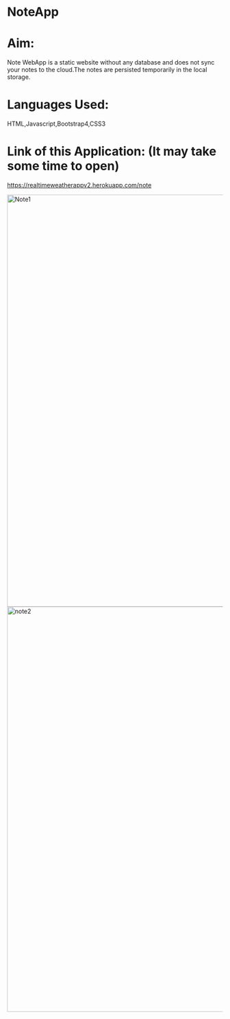 # NoteApp

# Aim:
Note WebApp is a static website without any database and does not sync your notes to the cloud.The notes are persisted temporarily in the local storage.

# Languages Used: 
HTML,Javascript,Bootstrap4,CSS3

# Link of this Application: (It may take some time to open)

https://realtimeweatherappv2.herokuapp.com/note

<img width="960" alt="Note1" src="https://user-images.githubusercontent.com/60184336/122882137-81e8cd80-d359-11eb-9baa-1df2ba7acf71.PNG">


<img width="944" alt="note2" src="https://user-images.githubusercontent.com/60184336/122882086-772e3880-d359-11eb-8554-dd62ca0f45aa.PNG">



